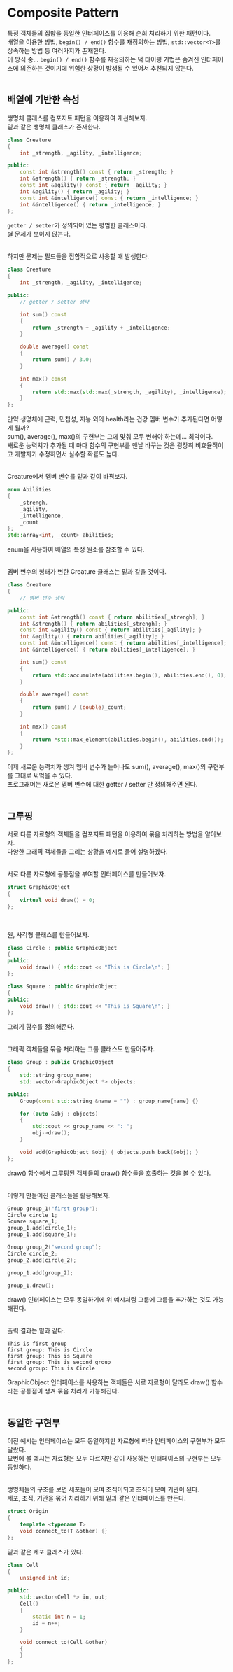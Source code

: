# Composite Pattern  

특정 객체들의 집합을 동일한 인터페이스를 이용해 순회 처리하기 위한 패턴이다.  
배열을 이용한 방법, ```begin() / end()``` 함수를 재정의하는 방법, ```std::vector<T>```를 상속하는 방법 등 여러가지가 존재한다.  
이 방식 중... ```begin() / end()``` 함수를 재정의하는 덕 타이핑 기법은 숨겨진 인터페이스에 의존하는 것이기에 위험한 상황이 발생될 수 있어서 추천되지 않는다.   
&nbsp;  

## 배열에 기반한 속성  

생명체 클래스를 컴포지트 패턴을 이용하여 개선해보자.  
밑과 같은 생명체 클래스가 존재한다.  
```c++
class Creature
{
    int _strength, _agility, _intelligence;

public:
    const int &strength() const { return _strength; }
    int &strength() { return _strength; }
    const int &agility() const { return _agility; }
    int &agility() { return _agility; }
    const int &intelligence() const { return _intelligence; }
    int &intelligence() { return _intelligence; }
};
```
```getter / setter```가 정의되어 있는 평범한 클래스이다.  
별 문제가 보이지 않는다.  
&nbsp;  

하지만 문제는 필드들을 집합적으로 사용할 때 발생한다.  
```c++
class Creature
{
    int _strength, _agility, _intelligence;

public:
    // getter / setter 생략

    int sum() const
    {
        return _strength + _agility + _intelligence;
    }

    double average() const
    {
        return sum() / 3.0;
    }

    int max() const
    {
        return std::max(std::max(_strength, _agility), _intelligence);
    }
};
```
만약 생명체에 근력, 민첩성, 지능 외의 health라는 건강 멤버 변수가 추가된다면 어떻게 될까?  
sum(), average(), max()의 구현부는 그에 맞춰 모두 변해야 하는데... 최악이다.  
새로운 능력치가 추가될 때 마다 함수의 구현부를 맨날 바꾸는 것은 굉장히 비효율적이고 개발자가 수정하면서 실수할 확률도 높다.  
&nbsp;  

Creature에서 멤버 변수를 밑과 같이 바꿔보자.  
```c++
enum Abilities
{
    _strengh,
    _agility,
    _intelligence,
    _count
};
std::array<int, _count> abilities;
```
enum을 사용하여 배열의 특정 원소를 참조할 수 있다.  
&nbsp;  

멤버 변수의 형태가 변한 Creature 클래스는 밑과 같을 것이다.  
```c++
class Creature
{
    // 멤버 변수 생략

public:
    const int &strength() const { return abilities[_strengh]; }
    int &strength() { return abilities[_strengh]; }
    const int &agility() const { return abilities[_agility]; }
    int &agility() { return abilities[_agility]; }
    const int &intelligence() const { return abilities[_intelligence]; }
    int &intelligence() { return abilities[_intelligence]; }

    int sum() const
    {
        return std::accumulate(abilities.begin(), abilities.end(), 0);
    }

    double average() const
    {
        return sum() / (double)_count;
    }

    int max() const
    {
        return *std::max_element(abilities.begin(), abilities.end());
    }
};
```
이제 새로운 능력치가 생겨 멤버 변수가 늘어나도 sum(), average(), max()의 구현부를 그대로 써먹을 수 있다.  
프로그래머는 새로운 멤버 변수에 대한 getter / setter 만 정의해주면 된다.  
&nbsp;  

## 그루핑  

서로 다른 자료형의 객체들을 컴포지트 패턴을 이용하여 묶음 처리하는 방법을 알아보자.  
다양한 그래픽 객체들을 그리는 상황을 예시로 들어 설명하겠다.  
&nbsp;  

서로 다른 자료형에 공통점을 부여할 인터페이스를 만들어보자.  
```c++
struct GraphicObject
{
    virtual void draw() = 0;
};
```
&nbsp;  

원, 사각형 클래스를 만들어보자.  
```c++
class Circle : public GraphicObject
{
public:
    void draw() { std::cout << "This is Circle\n"; }
};

class Square : public GraphicObject
{
public:
    void draw() { std::cout << "This is Square\n"; }
};
```
그리기 함수를 정의해준다.  
&nbsp;  

그래픽 객체들을 묶음 처리하는 그룹 클래스도 만들어주자.  
```c++
class Group : public GraphicObject
{
    std::string group_name;
    std::vector<GraphicObject *> objects;

public:
    Group(const std::string &name = "") : group_name{name} {}

    for (auto &obj : objects)
    {
        std::cout << group_name << ": ";
        obj->draw();
    }

    void add(GraphicObject &obj) { objects.push_back(&obj); }
};
```
draw() 함수에서 그루핑된 객체들의 draw() 함수들을 호출하는 것을 볼 수 있다.  
&nbsp;  

이렇게 만들어진 클래스들을 활용해보자.  
```c++
Group group_1("first group");
Circle circle_1;
Square square_1;
group_1.add(circle_1);
group_1.add(square_1);

Group group_2("second group");
Circle circle_2;
group_2.add(circle_2);

group_1.add(group_2);

group_1.draw();
```
draw() 인터페이스는 모두 동일하기에 위 예시처럼 그룹에 그룹을 추가하는 것도 가능해진다.  
&nbsp;  

출력 결과는 밑과 같다.    
```
This is first group
first group: This is Circle
first group: This is Square
first group: This is second group
second group: This is Circle
```
GraphicObject 인터페이스를 사용하는 객체들은 서로 자료형이 달라도 draw() 함수라는 공통점이 생겨 묶음 처리가 가능해진다.  
&nbsp;  

## 동일한 구현부  

이전 예시는 인터페이스는 모두 동일하지만 자료형에 따라 인터페이스의 구현부가 모두 달랐다.  
요번에 볼 예시는 자료형은 모두 다르지만 같이 사용하는 인터페이스의 구현부는 모두 동일하다.  
&nbsp;  

생명체들의 구조를 보면 세포들이 모여 조직이되고 조직이 모여 기관이 된다.  
세포, 조직, 기관을 묶어 처리하기 위해 밑과 같은 인터페이스를 만든다.  
```c++
struct Origin
{
    template <typename T>
    void connect_to(T &other) {}
};
```

밑과 같은 세포 클래스가 있다.  
```c++
class Cell
{
    unsigned int id;

public:
    std::vector<Cell *> in, out;
    Cell()
    {
        static int n = 1;
        id = n++;
    }

    void connect_to(Cell &other)
    {
    }
};
```
